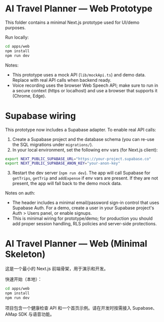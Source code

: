 # AI Travel Planner — Web Prototype

This folder contains a minimal Next.js prototype used for UI/demo purposes.

Run locally:

```bash
cd apps/web
npm install
npm run dev
```

Notes:
- This prototype uses a mock API (`lib/mockApi.ts`) and demo data. Replace with real API calls when backend ready.
- Voice recording uses the browser Web Speech API; make sure to run in a secure context (https or localhost) and use a browser that supports it (Chrome, Edge).
# Supabase wiring

This prototype now includes a Supabase adapter. To enable real API calls:

1. Create a Supabase project and the database schema (you can re-use the SQL migrations under `migrations/`).
2. In your local environment, set the following env vars (for Next.js client):

```bash
export NEXT_PUBLIC_SUPABASE_URL="https://your-project.supabase.co"
export NEXT_PUBLIC_SUPABASE_ANON_KEY="your-anon-key"
```

3. Restart the dev server (`npm run dev`). The app will call Supabase for `getTrips`, `getTrip` and `addExpense` if env vars are present. If they are not present, the app will fall back to the demo mock data.

Notes on auth:
- The header includes a minimal email/password sign-in control that uses Supabase Auth. For a demo, create a user in your Supabase project's Auth > Users panel, or enable signups.
- This is minimal wiring for prototype/demo; for production you should add proper session handling, RLS policies and server-side protections.
# AI Travel Planner — Web (Minimal Skeleton)

这是一个最小的 Next.js 前端骨架，用于演示和开发。

快速开始（本地）：

```bash
cd apps/web
npm install
npm run dev
```

项目包含一个健康检查 API 和一个首页示例。请在开发时按需接入 Supabase、AMap SDK 与语音功能。
